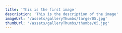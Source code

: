 ```yaml
---
title: 'This is the first image'
description: 'This is the description of the image'
imageUrl: '/assets/galleryThumbs/large/05.jpg'
thumbUrl: '/assets/galleryThumbs/thumbs/05.jpg'
---
```

